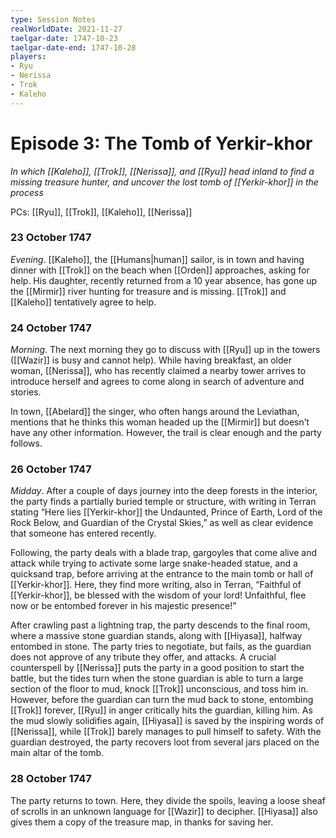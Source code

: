 ```yaml
---
type: Session Notes
realWorldDate: 2021-11-27
taelgar-date: 1747-10-23
taelgar-date-end: 1747-10-28
players:
- Ryu
- Nerissa
- Trok
- Kaleho
---
```

# Episode 3: The Tomb of Yerkir-khor
*In which [[Kaleho]], [[Trok]], [[Nerissa]], and [[Ryu]] head inland to find a missing treasure hunter, and uncover the lost tomb of [[Yerkir-khor]] in the process*

PCs: [[Ryu]], [[Trok]], [[Kaleho]], [[Nerissa]]

### 23 October 1747
*Evening*. [[Kaleho]], the [[Humans|human]] sailor, is in town and having dinner with [[Trok]] on the beach when [[Orden]] approaches, asking for help. His daughter, recently returned from a 10 year absence, has gone up the [[Mirmir]] river hunting for treasure and is missing. [[Trok]] and [[Kaleho]] tentatively agree to help.

### 24 October 1747
*Morning*. The next morning they go to discuss with [[Ryu]] up in the towers ([[Wazir]] is busy and cannot help). While having breakfast, an older woman, [[Nerissa]], who has recently claimed a nearby tower arrives to introduce herself and agrees to come along in search of adventure and stories. 

In town, [[Abelard]] the singer, who often hangs around the Leviathan, mentions that he thinks this woman headed up the [[Mirmir]] but doesn’t have any other information. However, the trail is clear enough and the party follows. 

### 26 October 1747
*Midday*. After a couple of days journey into the deep forests in the interior, the party finds a partially buried temple or structure, with writing in Terran stating “Here lies [[Yerkir-khor]] the Undaunted, Prince of Earth, Lord of the Rock Below, and Guardian of the Crystal Skies,” as well as clear evidence that someone has entered recently. 

Following, the party deals with a blade trap, gargoyles that come alive and attack while trying to activate some large snake-headed statue, and a quicksand trap, before arriving at the entrance to the main tomb or hall of [[Yerkir-khor]]. Here, they find more writing, also in Terran, “Faithful of [[Yerkir-khor]], be blessed with the wisdom of your lord! Unfaithful, flee now or be entombed forever in his majestic presence!” 

After crawling past a lightning trap, the party descends to the final room, where a massive stone guardian stands, along with [[Hiyasa]], halfway entombed in stone. The party tries to negotiate, but fails, as the guardian does not approve of any tribute they offer, and attacks. A crucial counterspell by [[Nerissa]] puts the party in a good position to start the battle, but the tides turn when the stone guardian is able to turn a large section of the floor to mud, knock [[Trok]] unconscious, and toss him in. However, before the guardian can turn the mud back to stone, entombing [[Trok]] forever, [[Ryu]] in anger critically hits the guardian, killing him. As the mud slowly solidifies again, [[Hiyasa]] is saved by the inspiring words of [[Nerissa]], while [[Trok]] barely manages to pull himself to safety. With the guardian destroyed, the party recovers loot from several jars placed on the main altar of the tomb.

### 28 October 1747
The party returns to town. Here, they divide the spoils, leaving a loose sheaf of scrolls in an unknown language for [[Wazir]] to decipher. [[Hiyasa]] also gives them a copy of the treasure map, in thanks for saving her.